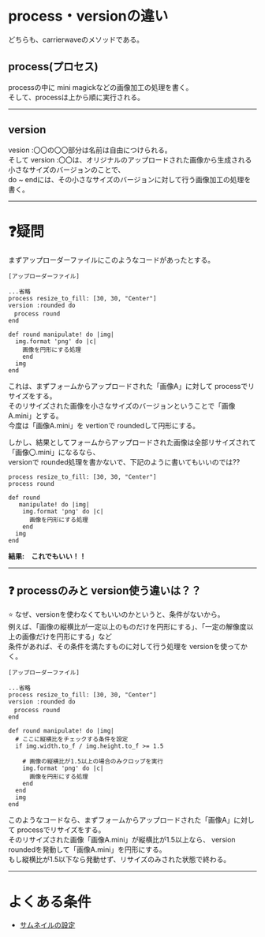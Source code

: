 # process・versionの違い
どちらも、carrierwaveのメソッドである。

## process(プロセス)
processの中に mini magickなどの画像加工の処理を書く。  
そして、processは上から順に実行される。
***

## version
vesion :〇〇の〇〇部分は名前は自由につけられる。    
そして version :〇〇は、オリジナルのアップロードされた画像から生成される小さなサイズのバージョンのことで、    
do ~ endには、その小さなサイズのバージョンに対して行う画像加工の処理を書く。  
***

# ❓疑問
まずアップローダーファイルにこのようなコードがあったとする。
~~~
[アップローダーファイル]

...省略
process resize_to_fill: [30, 30, "Center"]
version :rounded do
　process round
end

def round manipulate! do |img|
  img.format 'png' do |c|
    画像を円形にする処理
    end
  img
end
~~~
これは、まずフォームからアップロードされた「画像A」に対して processでリサイズをする。  
そのリサイズされた画像を小さなサイズのバージョンということで「画像A.mini」とする。  
今度は「画像A.mini」を vertionで roundedして円形にする。  


しかし、結果としてフォームからアップロードされた画像は全部リサイズされて「画像〇.mini」になるなら、  
versionで rounded処理を書かないで、下記のように書いてもいいのでは??
~~~
process resize_to_fill: [30, 30, "Center"]
process round

def round
   manipulate! do |img|
    img.format 'png' do |c|
      画像を円形にする処理
    end
  img
end
~~~
**結果:　これでもいい！！**
***

## ❓ processのみと version使う違いは？？
⭐️ なぜ、versionを使わなくてもいいのかというと、条件がないから。  
例えば、「画像の縦横比が一定以上のものだけを円形にする」、「一定の解像度以上の画像だけを円形にする」など  
条件があれば、その条件を満たすものに対して行う処理を versionを使ってかく。
~~~
[アップローダーファイル]

...省略
process resize_to_fill: [30, 30, "Center"]
version :rounded do
　process round
end

def round manipulate! do |img|
  # ここに縦横比をチェックする条件を設定
  if img.width.to_f / img.height.to_f >= 1.5

    # 画像の縦横比が1.5以上の場合のみクロップを実行
    img.format 'png' do |c|
      画像を円形にする処理
    end
  end
  img
end
~~~
このようなコードなら、まずフォームからアップロードされた「画像A」に対して processでリサイズをする。    
そのリサイズされた画像「画像A.mini」が縦横比が1.5以上なら、 version roundedを発動して「画像A.mini」を円形にする。  
もし縦横比が1.5以下なら発動せず、リサイズのみされた状態で終わる。
***

# よくある条件
- [サムネイルの設定](https://github.com/Tarara33/TIL/blob/main/Rails/Gem/%E7%94%BB%E5%83%8F/mini_magick.md#%E3%82%B5%E3%83%A0%E3%83%8D%E3%82%B5%E3%82%A4%E3%82%BA%E3%81%AE%E8%A8%AD%E5%AE%9A)
